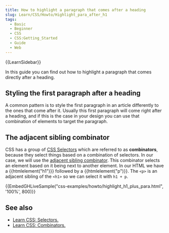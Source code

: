 ```yaml
---
title: How to highlight a paragraph that comes after a heading
slug: Learn/CSS/Howto/Highlight_para_after_h1
tags:
  - Basic
  - Beginner
  - CSS
  - CSS:Getting_Started
  - Guide
  - Web
---
```


{{LearnSidebar}}

In this guide you can find out how to highlight a paragraph that comes directly after a heading.

## Styling the first paragraph after a heading

A common pattern is to style the first paragraph in an article differently to the ones that come after it. Usually this first paragraph will come right after a heading, and if this is the case in your design you can use that combination of elements to target the paragraph.

## The adjacent sibling combinator

CSS has a group of [CSS Selectors](/en-US/docs/Web/CSS/CSS_Selectors) which are referred to as **combinators**, because they select things based on a combination of selectors. In our case, we will use the [adjacent sibling combinator](/en-US/docs/Web/CSS/Adjacent_sibling_combinator). This combinator selects an element based on it being next to another element. In our HTML we have a {{htmlelement("h1")}} followed by a {{htmlelement("p")}}. The `<p>` is an adjacent sibling of the `<h1>` so we can select it with `h1 + p`.

{{EmbedGHLiveSample("css-examples/howto/highlight_h1_plus_para.html", '100%', 800)}}

## See also

- [Learn CSS: Selectors.](/en-US/docs/Learn/CSS/Building_blocks/Selectors)
- [Learn CSS: Combinators.](/en-US/docs/Learn/CSS/Building_blocks/Selectors/Combinators)
